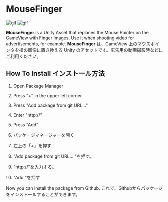 MouseFinger
========

![gif](https://i.imgur.com/xxx.gif)
![gif](https://i.imgur.com/xxx.gif)

**MouseFinger** is a Unity Asset that replaces the Mouse Pointer on the GameView with Finger Images. Use it when shooting video for advertisements, for example.
**MouseFinger** は、GameView 上のマウスポインタを指の画像に置き換える Unity のアセットです。広告用の動画撮影時などにご利用ください。

How To Install
インストール方法
--------------

1. Open Package Manager
2. Press "+" in the upper left corner
3. Press "Add package from git URL..."
4. Enter "http://"
5. Press "Add"


1. パッケージマネージャーを開く
2. 左上の「+」を押す
3. "Add package from git URL... "を押す。
4. "http://"を入力する。
5. "Add "を押す

Now you can install the package from Github.
これで、Githubからパッケージをインストールすることができます。
